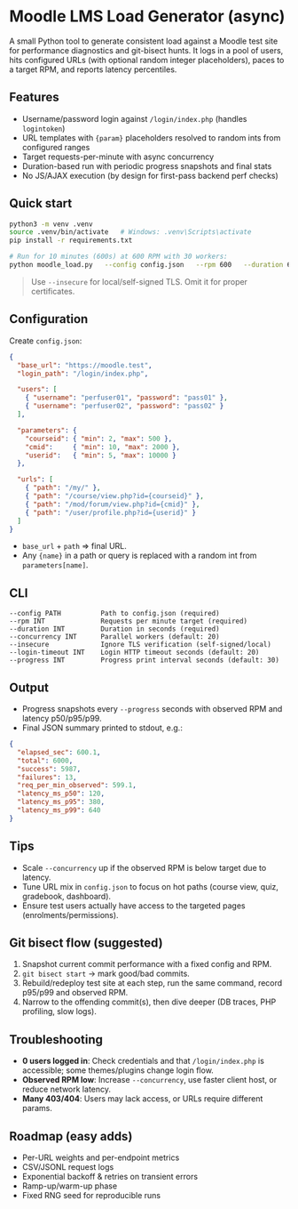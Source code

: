# Moodle LMS Load Generator (async)

A small Python tool to generate consistent load against a Moodle test site for performance diagnostics and git-bisect hunts. It logs in a pool of users, hits configured URLs (with optional random integer placeholders), paces to a target RPM, and reports latency percentiles.

## Features
- Username/password login against `/login/index.php` (handles `logintoken`)
- URL templates with `{param}` placeholders resolved to random ints from configured ranges
- Target requests-per-minute with async concurrency
- Duration-based run with periodic progress snapshots and final stats
- No JS/AJAX execution (by design for first-pass backend perf checks)

## Quick start
```bash
python3 -m venv .venv
source .venv/bin/activate   # Windows: .venv\Scripts\activate
pip install -r requirements.txt

# Run for 10 minutes (600s) at 600 RPM with 30 workers:
python moodle_load.py   --config config.json   --rpm 600   --duration 600   --concurrency 30   --insecure
```

> Use `--insecure` for local/self-signed TLS. Omit it for proper certificates.

## Configuration
Create `config.json`:

```json
{
  "base_url": "https://moodle.test",
  "login_path": "/login/index.php",

  "users": [
    { "username": "perfuser01", "password": "pass01" },
    { "username": "perfuser02", "password": "pass02" }
  ],

  "parameters": {
    "courseid": { "min": 2, "max": 500 },
    "cmid":     { "min": 10, "max": 2000 },
    "userid":   { "min": 5, "max": 10000 }
  },

  "urls": [
    { "path": "/my/" },
    { "path": "/course/view.php?id={courseid}" },
    { "path": "/mod/forum/view.php?id={cmid}" },
    { "path": "/user/profile.php?id={userid}" }
  ]
}
```

- `base_url` + `path` => final URL.
- Any `{name}` in a path or query is replaced with a random int from `parameters[name]`.

## CLI
```
--config PATH          Path to config.json (required)
--rpm INT              Requests per minute target (required)
--duration INT         Duration in seconds (required)
--concurrency INT      Parallel workers (default: 20)
--insecure             Ignore TLS verification (self-signed/local)
--login-timeout INT    Login HTTP timeout seconds (default: 20)
--progress INT         Progress print interval seconds (default: 30)
```

## Output
- Progress snapshots every `--progress` seconds with observed RPM and latency p50/p95/p99.
- Final JSON summary printed to stdout, e.g.:
```json
{
  "elapsed_sec": 600.1,
  "total": 6000,
  "success": 5987,
  "failures": 13,
  "req_per_min_observed": 599.1,
  "latency_ms_p50": 120,
  "latency_ms_p95": 380,
  "latency_ms_p99": 640
}
```

## Tips
- Scale `--concurrency` up if the observed RPM is below target due to latency.
- Tune URL mix in `config.json` to focus on hot paths (course view, quiz, gradebook, dashboard).
- Ensure test users actually have access to the targeted pages (enrolments/permissions).

## Git bisect flow (suggested)
1. Snapshot current commit performance with a fixed config and RPM.
2. `git bisect start` → mark good/bad commits.
3. Rebuild/redeploy test site at each step, run the same command, record p95/p99 and observed RPM.
4. Narrow to the offending commit(s), then dive deeper (DB traces, PHP profiling, slow logs).

## Troubleshooting
- **0 users logged in**: Check credentials and that `/login/index.php` is accessible; some themes/plugins change login flow.
- **Observed RPM low**: Increase `--concurrency`, use faster client host, or reduce network latency.
- **Many 403/404**: Users may lack access, or URLs require different params.

## Roadmap (easy adds)
- Per-URL weights and per-endpoint metrics
- CSV/JSONL request logs
- Exponential backoff & retries on transient errors
- Ramp-up/warm-up phase
- Fixed RNG seed for reproducible runs
